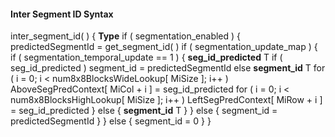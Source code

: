 #### Inter Segment ID Syntax

<div class="syntax">
inter_segment_id( ) {                                                  <b>Type</b>
    if ( segmentation_enabled ) {
        predictedSegmentId = get_segment_id( )
        if ( segmentation_update_map ) {
            if ( segmentation_temporal_update == 1 ) {
                <b>seg_id_predicted</b>                                       T
                    if ( seg_id_predicted )
                        segment_id = predictedSegmentId
                    else
                        <b>segment_id</b>                                     T
                    for ( i = 0; i < num8x8BlocksWideLookup[ MiSize ]; i++ )
                        AboveSegPredContext[ MiCol + i ] = seg_id_predicted
                    for ( i = 0; i < num8x8BlocksHighLookup[ MiSize ]; i++ )
                        LeftSegPredContext[ MiRow + i ] = seg_id_predicted
            } else {
                <b>segment_id</b>                                             T
            }
        } else {
            segment_id = predictedSegmentId
        }
    } else {
        segment_id = 0
    }
}

</div>
